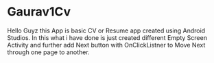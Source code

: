 # Gaurav1Cv

Hello Guyz this App is basic CV or Resume app created using Android Studios. In this what i have done is just created different Empty Screen Activity
and further add Next button with OnClickListner to Move Next through one page to another.
